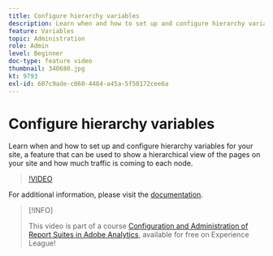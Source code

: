 ```yaml
---
title: Configure hierarchy variables
description: Learn when and how to set up and configure hierarchy variables for your site, a feature that can be used to show a hierarchical view of the pages on your site and how much traffic is coming to each node.
feature: Variables
topic: Administration
role: Admin
level: Beginner
doc-type: feature video
thumbnail: 340680.jpg
kt: 9793
exl-id: 607c9ade-c060-4484-a45a-5f50172cee6a
---
```

# Configure hierarchy variables

Learn when and how to set up and configure hierarchy variables for your site, a feature that can be used to show a hierarchical view of the pages on your site and how much traffic is coming to each node.

>[!VIDEO](https://video.tv.adobe.com/v/340680/?quality=12&learn=on)

For additional information, please visit the [documentation](https://experienceleague.adobe.com/docs/analytics/implementation/vars/page-vars/hier.html).

>[!INFO]
>
> This video is part of a course [Configuration and Administration of Report Suites in Adobe Analytics](https://experienceleague.adobe.com/?recommended=Analytics-A-1-2021.1.administration), available for free on Experience League!